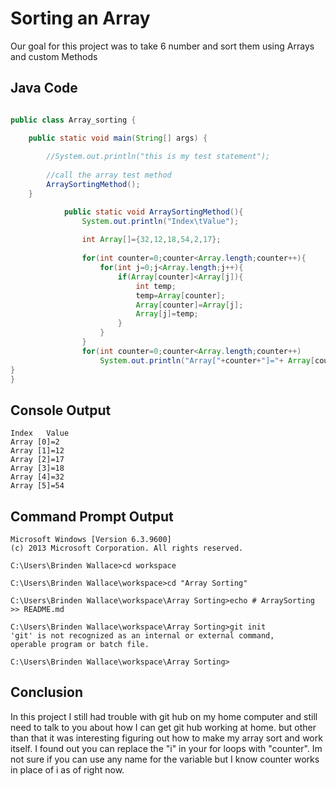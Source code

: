 # Sorting an Array
Our goal for this project was to take 6 number and sort them using Arrays and custom Methods

## Java Code
```java

public class Array_sorting {

	public static void main(String[] args) {
		
		//System.out.println("this is my test statement");
		
		//call the array test method
		ArraySortingMethod();
	}

			public static void ArraySortingMethod(){
				System.out.println("Index\tValue");
				
				int Array[]={32,12,18,54,2,17};
				
				for(int counter=0;counter<Array.length;counter++){
					for(int j=0;j<Array.length;j++){
						if(Array[counter]<Array[j]){
							int temp;
							temp=Array[counter];
							Array[counter]=Array[j];
							Array[j]=temp;
						}
					}
				}
				for(int counter=0;counter<Array.length;counter++)
					System.out.println("Array["+counter+"]="+ Array[counter]);
}
}

```

## Console Output
```
Index	Value
Array [0]=2
Array [1]=12
Array [2]=17
Array [3]=18
Array [4]=32
Array [5]=54
```

## Command Prompt Output
```
Microsoft Windows [Version 6.3.9600]
(c) 2013 Microsoft Corporation. All rights reserved.

C:\Users\Brinden Wallace>cd workspace

C:\Users\Brinden Wallace\workspace>cd "Array Sorting"

C:\Users\Brinden Wallace\workspace\Array Sorting>echo # ArraySorting >> README.md

C:\Users\Brinden Wallace\workspace\Array Sorting>git init
'git' is not recognized as an internal or external command,
operable program or batch file.

C:\Users\Brinden Wallace\workspace\Array Sorting>
```

## Conclusion
In this project I still had trouble with git hub on my home computer and still need to talk to you about how I can get git hub working at home. but other than that it was interesting figuring out how to make my array sort and work itself. I found out you can replace the "i" in your for loops with "counter". Im not sure if you can use any name for the variable but I know counter works in place of i as of right now.
